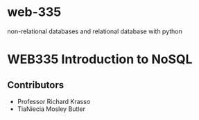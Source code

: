 # web-335
non-relational databases  and relational database with python
# WEB335 Introduction to NoSQL
## Contributors
* Professor Richard Krasso
* TiaNiecia Mosley Butler